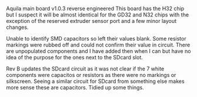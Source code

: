 Aquila main board v1.0.3 reverse engineered
This board has the H32 chip but I suspect it will be almost identical for the GD32 and N32 chips with the exception of the reserved extruder sensor port and a few minor layout changes.

Unable to identify SMD capacitors so left their values blank.
Some resistor markings were rubbed off and could not confirm their value in circuit.
There are unpopulated components and I have added then when I can but have no idea of the purpose for the ones next to the SDcard slot.

Rev B updates the SDcard circuit as it was not clear if the 7 white components were capacitos or resistors as there were no markings or silkscreen.
Seeing a similar circuit for SDcard from something else makes more sense these are capacitors.
Tidied up some things.

